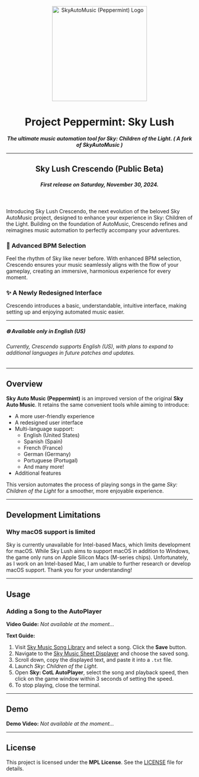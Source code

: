 <div align="center">
             <img src="https://i.imgur.com/I8yhV5s.png" alt="SkyAutoMusic (Peppermint) Logo" width="256" />
             <h1>Project Peppermint: Sky Lush</h1>
            <b><i>The ultimate music automation tool for Sky: Children of the Light. ( A fork of SkyAutoMusic )</i></b>
</div>

----------

## <p align="center"> Sky Lush Crescendo (Public Beta) <br>  <h5 align="center">First release on Saturday, November 30, 2024. </h5></p>

<br>

Introducing Sky Lush Crescendo, the next evolution of the beloved Sky AutoMusic project, designed to enhance your experience in Sky: Children of the Light. Building on the foundation of AutoMusic, Crescendo refines and reimagines music automation to perfectly accompany your adventures.

### 🎵 Advanced BPM Selection
Feel the rhythm of Sky like never before. With enhanced BPM selection, Crescendo ensures your music seamlessly aligns with the flow of your gameplay, creating an immersive, harmonious experience for every moment.

### ✨ A Newly Redesigned Interface
Crescendo introduces a basic, understandable, intuitive interface, making setting up and enjoying automated music easier.

<hr>

##### 🌐 Available only in English (US)
###### Currently, Crescendo supports English (US), with plans to expand to additional languages in future patches and updates.

----------

## Overview

**Sky Auto Music (Peppermint)** is an improved version of the original **Sky Auto Music**. It retains the same convenient tools while aiming to introduce:
- A more user-friendly experience
- A redesigned user interface
- Multi-language support:
  - English (United States)
  - Spanish (Spain)
  - French (France)
  - German (Germany)
  - Portuguese (Portugal)
  - And many more!
- Additional features

This version automates the process of playing songs in the game *Sky: Children of the Light* for a smoother, more enjoyable experience.

---

## Development Limitations

### Why macOS support is limited

Sky is currently unavailable for Intel-based Macs, which limits development for macOS. While Sky Lush aims to support macOS in addition to Windows, the game only runs on Apple Silicon Macs (M-series chips). Unfortunately, as I work on an Intel-based Mac, I am unable to further research or develop macOS support. Thank you for your understanding!

---

## Usage

### Adding a Song to the AutoPlayer

**Video Guide:** *Not available at the moment...*

**Text Guide:**
1. Visit [Sky Music Song Library](https://sky-music.herokuapp.com/songLibrary.html) and select a song. Click the **Save** button.
2. Navigate to the [Sky Music Sheet Displayer](https://sky-music.herokuapp.com/sheetDisplayer.html) and choose the saved song.
3. Scroll down, copy the displayed text, and paste it into a `.txt` file.
4. Launch *Sky: Children of the Light*.
5. Open **Sky: CotL AutoPlayer**, select the song and playback speed, then click on the game window within 3 seconds of setting the speed.
6. To stop playing, close the terminal.

---

## Demo

**Demo Video:** *Not available at the moment...*

---

## License

This project is licensed under the **MPL License**. See the [LICENSE](LICENSE) file for details.

